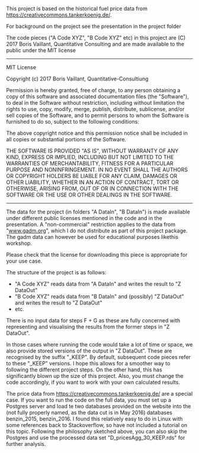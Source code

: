 
This project is based on the historical fuel price data from 
https://creativecommons.tankerkoenig.de/.

For background on the project see the presentation in the project folder

The code pieces ("A Code XYZ", "B Code XYZ" etc) in this project are 
(C) 2017 Boris Vaillant, Quantitative Consulting 
and are made available to the public under the MIT license

----------------------------------------------
MIT License

Copyright (c) 2017 Boris Vaillant, Quantitative-Consultiung

Permission is hereby granted, free of charge, to any person obtaining a copy
of this software and associated documentation files (the "Software"), to deal
in the Software without restriction, including without limitation the rights
to use, copy, modify, merge, publish, distribute, sublicense, and/or sell
copies of the Software, and to permit persons to whom the Software is
furnished to do so, subject to the following conditions:

The above copyright notice and this permission notice shall be included in all
copies or substantial portions of the Software.

THE SOFTWARE IS PROVIDED "AS IS", WITHOUT WARRANTY OF ANY KIND, EXPRESS OR
IMPLIED, INCLUDING BUT NOT LIMITED TO THE WARRANTIES OF MERCHANTABILITY,
FITNESS FOR A PARTICULAR PURPOSE AND NONINFRINGEMENT. IN NO EVENT SHALL THE
AUTHORS OR COPYRIGHT HOLDERS BE LIABLE FOR ANY CLAIM, DAMAGES OR OTHER
LIABILITY, WHETHER IN AN ACTION OF CONTRACT, TORT OR OTHERWISE, ARISING FROM,
OUT OF OR IN CONNECTION WITH THE SOFTWARE OR THE USE OR OTHER DEALINGS IN THE
SOFTWARE.

----------------------------------------------

The data for the project (in folders "A DataIn", "B DataIn") is made available under
different public licenses mentioned in the code and in the presentation.
A "non-commercial" restriction applies to the data from "www.gadm.org", which I do not
distribute as part of this project package. The gadm data can however be used for educational purposes likethis workshop.

Please check that the license for downloading this piece is appropriate for your use case.

The structure of the project is as follows:

* "A Code XYZ" reads data from "A DataIn" and writes the result to "Z DataOut"
* "B Code XYZ" reads data from "B DataIn" and (possibly) "Z DataOut" and writes the result to "Z DataOut"
* etc.

There is no input data for steps F + G as these are fully concerned
with representing and visualising the results from the former steps
in "Z DataOut".

In those cases where running the code would take a lot of time or space,
we also provide stored versions of the output in "Z DataOut".
These are recognised by the suffix "_KEEP".
By default, subsequent code pieces refer to these "_KEEP" versions. 
I hope this allows for a smoother way to following the different project steps.
On the other hand, this has significantly blown up the size of this project.
Also, you must change the code accordingly, if you want to work with your 
own calculated results.

The price data from https://creativecommons.tankerkoenig.de/
are a special case. If you want to run the code on the full data,
you must set up a Postgres server and load te two databases provided on the website
into the (not fully properly named, as the data cut is in May 2016) databases
benzin_2015, benzin_2016.
I found this relatively easy to do in Linux with some references back to Stackoverflow,
so have not included a tutorial on this topic.
Following the philosophy sketched above, you can also skip the Postgres and use the 
processed data set "D_pricesAgg_30_KEEP.rds" for further analysis.


